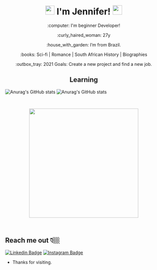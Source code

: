 <h1 align='center'>
 <img src="https://github.com/TheDudeThatCode/TheDudeThatCode/blob/master/Assets/Hi.gif" width="29px"> I'm Jennifer! <img src="https://github.com/TheDudeThatCode/TheDudeThatCode/blob/master/Assets/Mario_Hello_Big.gif" width="30px">
</h1>


<p align='center'>
 :computer: I'm beginner Developer!</p>

<p align='center'>
 :curly_haired_woman: 27y</p>
 
<p align='center'>
:house_with_garden: I’m from Brazil. </p>

 <p align='center'>
:books: Sci-fi | Romance | South African History | Biographies </p>

 <p align='center'> 
:outbox_tray: 2021 Goals: Create a new project and find a new job.</p>

<h2 align='center'>
Learning </h2>


![Anurag's GitHub stats](https://img.shields.io/badge/Java-ED8B00?style=for-the-badge&logo=java&logoColor=white) ![Anurag's GitHub stats](https://img.shields.io/badge/HTML5-E34F26?style=for-the-badge&logo=html5&logoColor=white)
 
<br>
<p align='center'>
  <a href="#"><img src="https://github-readme-stats.vercel.app/api?username=jeeysmoon&show_icons=true&count_private=true&theme=dark" width="350"></a>
</p>


<br>

## Reach me out 👇🏼

 [![Linkedin Badge](https://img.shields.io/badge/-LinkedIn-blue?style=flat-square&logo=Linkedin&logoColor=white&link=https://www.linkedin.com/in/jennifer-galdino-de-sousa/)](https://www.linkedin.com/in/jennifer-galdino-de-sousa/) [![Instagram Badge](https://img.shields.io/badge/-Instagram-violet?style=flat-square&logo=Instagram&logoColor=white&link=https://www.instagram.com/jeeys_moon/)](https://www.instagram.com/jeeys_moon/)




- Thanks for visiting.

